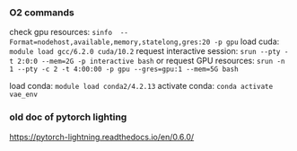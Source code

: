 
### O2 commands
check gpu resources: `sinfo  --Format=nodehost,available,memory,statelong,gres:20 -p gpu`
load cuda: `module load gcc/6.2.0 cuda/10.2`
request interactive session: `srun --pty -t 2:0:0 --mem=2G -p interactive bash`
or request GPU resources: `srun -n 1 --pty -c 2 -t 4:00:00 -p gpu --gres=gpu:1 --mem=5G bash` 

load conda: `module load conda2/4.2.13`
activate conda: `conda activate vae_env`


### old doc of pytorch lighting 
https://pytorch-lightning.readthedocs.io/en/0.6.0/